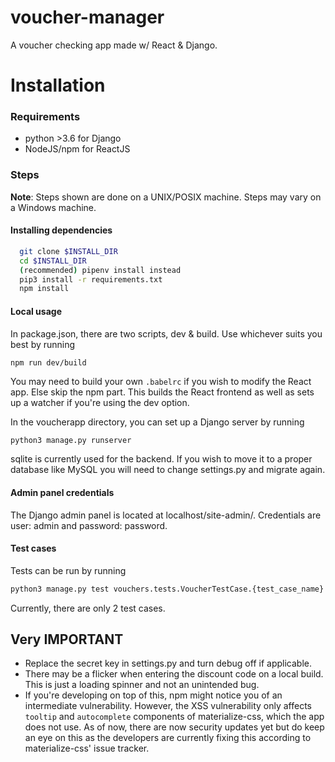 # voucher-manager

A voucher checking app made w/ React &amp; Django.

# Installation

### Requirements

-   python >3.6 for Django
-   NodeJS/npm for ReactJS

### Steps

**Note**: Steps shown are done on a UNIX/POSIX machine. Steps may vary on a Windows machine.

#### Installing dependencies

```bash
  git clone $INSTALL_DIR
  cd $INSTALL_DIR
  (recommended) pipenv install instead
  pip3 install -r requirements.txt
  npm install
```

#### Local usage

In package.json, there are two scripts, dev & build. Use whichever suits you best by running

```
npm run dev/build
```

You may need to build your own `.babelrc` if you wish to modify the React app. Else skip the npm part.
This builds the React frontend as well as sets up a watcher if you're using the dev option.

In the voucherapp directory, you can set up a Django server by running

```bash
python3 manage.py runserver
```

sqlite is currently used for the backend. If you wish to move it to a proper database like MySQL you will need to change settings.py and migrate again.

#### Admin panel credentials

The Django admin panel is located at localhost/site-admin/. Credentials are user: admin and password: password.

#### Test cases

Tests can be run by running

```bash
python3 manage.py test vouchers.tests.VoucherTestCase.{test_case_name}
```

Currently, there are only 2 test cases.

## Very IMPORTANT

-   Replace the secret key in settings.py and turn debug off if applicable.
-   There may be a flicker when entering the discount code on a local build. This is just a loading spinner and not an unintended bug.
-   If you're developing on top of this, npm might notice you of an intermediate vulnerability. However, the XSS vulnerability only affects `tooltip` and `autocomplete`
    components of materialize-css, which the app does not use. As of now, there are now security updates yet but do keep an eye on this as the developers are currently
    fixing this according to materialize-css' issue tracker.
